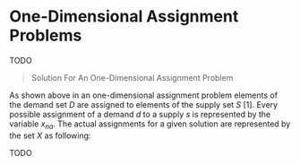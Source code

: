 # One-Dimensional Assignment Problems
TODO
> Solution For An One-Dimensional Assignment Problem

As shown above in an one-dimensional assignment problem
elements of the demand set $D$ are assigned to elements of the supply set
$S$ [1].
Every possible assignment of a demand $d$ to a supply $s$ is represented by the
variable $x_{na}$.
The actual assignments for a given solution are represented by the set $X$ as
following:

TODO
